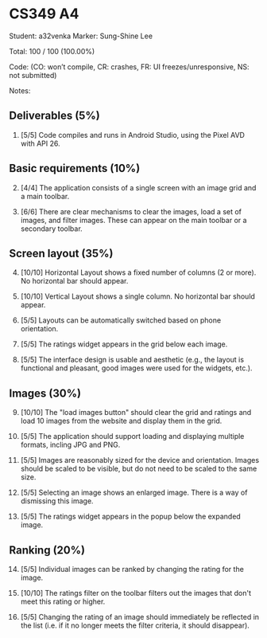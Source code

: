 # CS349 A4
Student: a32venka
Marker: Sung-Shine Lee


Total: 100 / 100 (100.00%)

Code: 
(CO: won’t compile, CR: crashes, FR: UI freezes/unresponsive, NS: not submitted)


Notes:   

## Deliverables (5%)

1. [5/5] Code compiles and runs in Android Studio, using the Pixel AVD with API 26.			


## Basic requirements (10%)

2. [4/4] The application consists of a single screen with an image grid and a main toolbar.


3. [6/6] There are clear mechanisms to clear the images, load a set of images, and filter images. These can appear on the main toolbar or a secondary toolbar.


## Screen layout (35%)

4. [10/10] Horizontal Layout shows a fixed number of columns (2 or more). No horizontal bar should appear.

5. [10/10] Vertical Layout shows a single column. No horizontal bar should appear.


6. [5/5] Layouts can be automatically switched based on phone orientation.

7. [5/5] The ratings widget appears in the grid below each image.

8. [5/5] The interface design is usable and aesthetic (e.g., the layout is functional and pleasant, good images were used for the widgets, etc.).


## Images (30%)

9. [10/10] The "load images button" should clear the grid and ratings and load 10 images from the website and display them in the grid.


10. [5/5] The application should support loading and displaying multiple formats, incling JPG and PNG.



11. [5/5] Images are reasonably sized for the device and orientation. Images should be scaled to be visible, but do not need to be scaled to the same size.


12. [5/5] Selecting an image shows an enlarged image. There is a way of dismissing this image.


13. [5/5] The ratings widget appears in the popup below the expanded image.


## Ranking (20%)

14. [5/5] Individual images can be ranked by changing the rating for the image.


15. [10/10] The ratings filter on the toolbar filters out the images that don't meet this rating or higher.


16. [5/5] Changing the rating of an image should immediately be reflected in the list (i.e. if it no longer meets the filter criteria, it should disappear).
	
